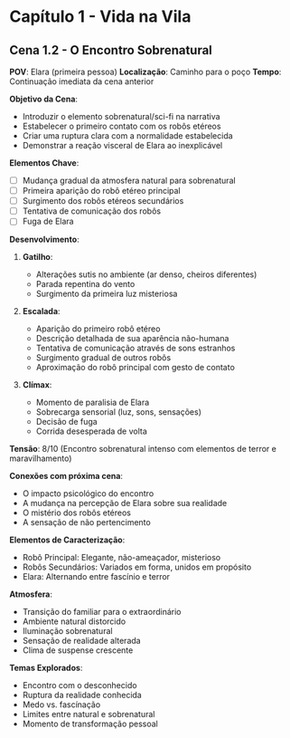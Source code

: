 # Capítulo 1 - Vida na Vila
## Cena 1.2 - O Encontro Sobrenatural

**POV**: Elara (primeira pessoa)
**Localização**: Caminho para o poço
**Tempo**: Continuação imediata da cena anterior

**Objetivo da Cena**:
- Introduzir o elemento sobrenatural/sci-fi na narrativa
- Estabelecer o primeiro contato com os robôs etéreos
- Criar uma ruptura clara com a normalidade estabelecida
- Demonstrar a reação visceral de Elara ao inexplicável

**Elementos Chave**:
- [ ] Mudança gradual da atmosfera natural para sobrenatural
- [ ] Primeira aparição do robô etéreo principal
- [ ] Surgimento dos robôs etéreos secundários
- [ ] Tentativa de comunicação dos robôs
- [ ] Fuga de Elara

**Desenvolvimento**:
1. **Gatilho**: 
   - Alterações sutis no ambiente (ar denso, cheiros diferentes)
   - Parada repentina do vento
   - Surgimento da primeira luz misteriosa

2. **Escalada**: 
   - Aparição do primeiro robô etéreo
   - Descrição detalhada de sua aparência não-humana
   - Tentativa de comunicação através de sons estranhos
   - Surgimento gradual de outros robôs
   - Aproximação do robô principal com gesto de contato

3. **Clímax**: 
   - Momento de paralisia de Elara
   - Sobrecarga sensorial (luz, sons, sensações)
   - Decisão de fuga
   - Corrida desesperada de volta

**Tensão**: 8/10 (Encontro sobrenatural intenso com elementos de terror e maravilhamento)

**Conexões com próxima cena**:
- O impacto psicológico do encontro
- A mudança na percepção de Elara sobre sua realidade
- O mistério dos robôs etéreos
- A sensação de não pertencimento

**Elementos de Caracterização**:
- Robô Principal: Elegante, não-ameaçador, misterioso
- Robôs Secundários: Variados em forma, unidos em propósito
- Elara: Alternando entre fascínio e terror

**Atmosfera**:
- Transição do familiar para o extraordinário
- Ambiente natural distorcido
- Iluminação sobrenatural
- Sensação de realidade alterada
- Clima de suspense crescente

**Temas Explorados**:
- Encontro com o desconhecido
- Ruptura da realidade conhecida
- Medo vs. fascínação
- Limites entre natural e sobrenatural
- Momento de transformação pessoal
